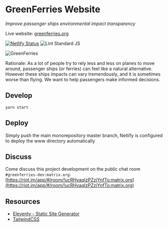 # GreenFerries Website

*Improve passenger ships environmental impact transparency*

Live website: [greenferries.org](https://www.greenferries.org)

[![Netlify Status](https://api.netlify.com/api/v1/badges/214d136b-2a50-41c0-b028-643e8352c1b6/deploy-status)](https://app.netlify.com/sites/greenferries/deploys)
![Lint Standard JS](https://github.com/greenferries/greenferries/workflows/Lint%20Standard%20JS/badge.svg)

![GreenFerries](https://i.imgur.com/7RVgLVD.jpg)

Rationale: As a lot of people try to rely less and less on planes to move
around, passenger ships (or ferries) can feel like a natural alternative.
However these ships impacts can vary tremendously, and it is sometimes worse
than flying. We want to help passengers make informed decisions.

## Develop

`yarn start`

## Deploy

Simply push the main monorepository master branch, Netlify is configured to
deploy the www directory automatically

## Discuss

Come discuss this project development on the public chat room `#greenferries-dev:matrix.org`: [https://riot.im/app/#/room/!ucRHvaqIzPZzjYnfTo:matrix.org](https://riot.im/app/#/room/!ucRHvaqIzPZzjYnfTo:matrix.org)

## Resources

- [Eleventy - Static Site Generator](https://www.11ty.dev/docs/)
- [TailwindCSS](https://tailwindcss.com/)
